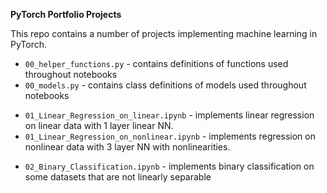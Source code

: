 **PyTorch Portfolio Projects**

This repo contains a number of projects implementing machine learning in PyTorch.

* `00_helper_functions.py` - contains definitions of functions used throughout notebooks
* `00_models.py` - contains class definitions of models used throughout notebooks
<p>  </p> 

* `01_Linear_Regression_on_linear.ipynb` - implements linear regression on linear data with 1 layer linear NN.
* `01_Linear_Regression_on_nonlinear.ipynb` - implements regression on nonlinear data with 3 layer NN with nonlinearities.
<p>  </p> 

* `02_Binary_Classification.ipynb` - implements binary classification on some datasets that are not linearly separable